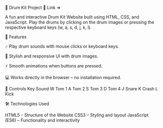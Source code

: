 🥁 Drum Kit Project
🔗 Link => 


A fun and interactive Drum Kit Website built using HTML, CSS, and JavaScript.
Play the drums by clicking on the drum images or pressing the respective keyboard keys (w, a, s, d, j, k, l).

🚀 Features

🎶 Play drum sounds with mouse clicks or keyboard keys.

🎨 Stylish and responsive UI with drum images.

⚡ Smooth animations when buttons are pressed.

💻 Works directly in the browser – no installation required.

🎹 Controls
Key	Sound
W	Tom 1
A	Tom 2
S	Tom 3
D	Tom 4
J	Snare
K	Crash
L	Kick

🛠️ Technologies Used

HTML5 – Structure of the Website
CSS3 – Styling and layout
JavaScript (ES6) – Functionality and interactivity
